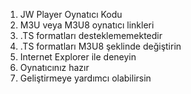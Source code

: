 1. JW Player Oynatıcı Kodu
2. M3U veya M3U8 oynatıcı linkleri
3. .TS formatları desteklememektedir
4. .TS formatları M3U8 şeklinde değiştirin
5. Internet Explorer ile deneyin
6. Oynatıcınız hazır
7. Geliştirmeye yardımcı olabilirsin
